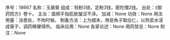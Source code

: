 序号：18667
名称：玉屑膏
组成：轻粉3钱，定粉3钱，密陀僧2钱。
出处：《御药院方》卷十。
主治：面颊手指肌肤皱涩不泽。
加减：None
功效：None
用法用量：涂患处，不拘时候。
制备方法：上为细末，用皂角子取白仁，以热浆水浸成膏子，调药稀硬得所。
临床应用：None
各家论述：None
用药禁忌：None
附注：None
